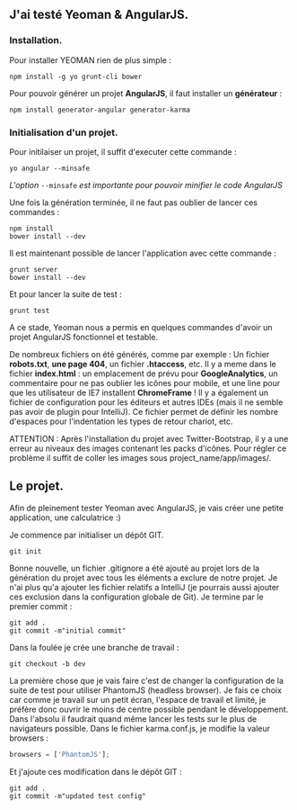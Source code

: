 ## J'ai testé Yeoman & AngularJS.

### Installation.

Pour installer YEOMAN rien de plus simple :

``` console
npm install -g yo grunt-cli bower
```

Pour pouvoir générer un projet **AngularJS**, il faut installer un **générateur** :

``` console
npm install generator-angular generator-karma
```

### Initialisation d'un projet.

Pour initilaiser un projet, il suffit d'executer cette commande :

``` console
yo angular --minsafe
```

*L'option* ```--minsafe``` *est importante pour pouvoir minifier le code AngularJS*

Une fois la génération terminée, il ne faut pas oublier de lancer ces commandes :

``` console
npm install
bower install --dev
```

Il est maintenant possible de lancer l'application avec cette commande :

``` console
grunt server
bower install --dev
```

Et pour lancer la suite de test :

``` console
grunt test
```

A ce stade, Yeoman nous a permis en quelques commandes d'avoir un projet AngularJS fonctionnel et testable.

De nombreux fichiers on été générés, comme par exemple :
Un fichier **robots.txt**, **une page 404**, un fichier **.htaccess**, etc.
Il y a meme dans le fichier **index.html** : un emplacement de prévu pour **GoogleAnalytics**, un commentaire pour ne pas oublier les icônes pour mobile, et une line pour que les utilisateur de IE7 installent **ChromeFrame** !
Il y a également un fichier de configuration pour les éditeurs et autres IDEs (mais il ne semble pas avoir de plugin pour IntelliJ). Ce fichier permet de définir les nombre d'espaces pour l'indentation les types de retour chariot, etc.

ATTENTION : Après l'installation du projet avec Twitter-Bootstrap, il y a une erreur au niveaux des images contenant les packs d'icônes. Pour régler ce problème il suffit de coller les images sous project_name/app/images/.

## Le projet.

Afin de pleinement tester Yeoman avec AngularJS, je vais créer une petite application, une calculatrice :)

Je commence par initialiser un dépôt GIT.

``` console
git init
```

Bonne nouvelle, un fichier .gitignore a été ajouté au projet lors de la génération du projet avec tous les éléments a exclure de notre projet. Je n'ai plus qu'a ajouter les fichier relatifs a IntelliJ (je pourrais aussi ajouter ces exclusion dans la configuration globale de Git).
Je termine par le premier commit :

``` console
git add .
git commit -m"initial commit"
```

Dans la foulée je crée une branche de travail :

``` console
git checkout -b dev
```

La première chose que je vais faire c'est de changer la configuration de la suite de test pour utiliser PhantomJS (headless browser). Je fais ce choix car comme je travail sur un petit écran, l'espace de travail et limité, je préfère donc ouvrir le moins de centre possible pendant le développement. Dans l'absolu il faudrait quand même lancer les tests sur le plus de navigateurs possible.
Dans le fichier karma.conf.js, je modifie la valeur browsers :

``` js
browsers = ['PhantomJS'];
```

Et j'ajoute ces modification dans le dépôt GIT :

``` console
git add .
git commit -m"updated test config"
```
